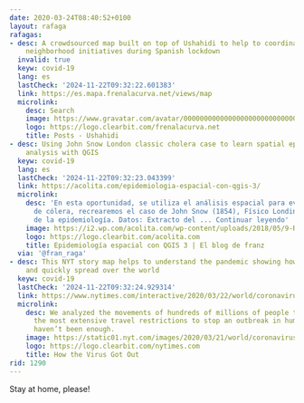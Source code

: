 ```yaml
---
date: 2020-03-24T08:40:52+0100
layout: rafaga
rafagas:
- desc: A crowdsourced map built on top of Ushahidi to help to coordinate supporting
    neighborhood initiatives during Spanish lockdown
  invalid: true
  keyw: covid-19
  lang: es
  lastCheck: '2024-11-22T09:32:22.601383'
  link: https://es.mapa.frenalacurva.net/views/map
  microlink:
    desc: Search
    image: https://www.gravatar.com/avatar/00000000000000000000000000000000?d=retro
    logo: https://logo.clearbit.com/frenalacurva.net
    title: Posts - Ushahidi
- desc: Using John Snow London classic cholera case to learn spatial epidemiology
    analysis with QGIS
  keyw: covid-19
  lang: es
  lastCheck: '2024-11-22T09:32:23.043399'
  link: https://acolita.com/epidemiologia-espacial-con-qgis-3/
  microlink:
    desc: 'En esta oportunidad, se utiliza el análisis espacial para evaluar una epidemia
      de cólera, recrearemos el caso de John Snow (1854), Físico Londinense padre
      de la epidemiología. Datos: Extracto del ... Continuar leyendo'
    image: https://i2.wp.com/acolita.com/wp-content/uploads/2018/05/9-R-distancia-eje.jpg?fit=1100%2C698&ssl=1
    logo: https://logo.clearbit.com/acolita.com
    title: Epidemiología espacial con QGIS 3 | El blog de franz
  via: '@fran_raga'
- desc: This NYT story map helps to understand the pandemic showing how covid-19 started
    and quickly spread over the world
  keyw: covid-19
  lastCheck: '2024-11-22T09:32:24.929314'
  link: https://www.nytimes.com/interactive/2020/03/22/world/coronavirus-spread.html
  microlink:
    desc: We analyzed the movements of hundreds of millions of people to show why
      the most extensive travel restrictions to stop an outbreak in human history
      haven’t been enough.
    image: https://static01.nyt.com/images/2020/03/21/world/coronavirus-spread-promo/coronavirus-spread-promo-facebookJumbo-v3.jpg
    logo: https://logo.clearbit.com/nytimes.com
    title: How the Virus Got Out
rid: 1290
---
```


Stay at home, please!